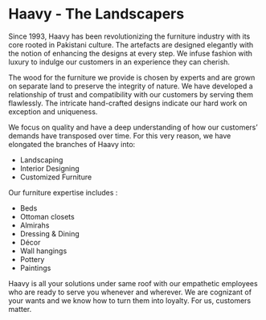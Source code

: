 # Haavy - The Landscapers

Since 1993, Haavy has been revolutionizing the furniture industry with its core rooted in Pakistani culture. The artefacts are designed elegantly with the notion of enhancing the designs at every step.  We infuse fashion with luxury to indulge our customers in an experience they can cherish. 

The wood for the furniture we provide is chosen by experts and are grown on separate land to preserve the integrity of nature. We have developed a relationship of trust and compatibility with our customers by serving them flawlessly. The intricate hand-crafted designs indicate our hard work on exception and uniqueness. 

We focus on quality and have a deep understanding of how our customers’ demands have transposed over time. For this very reason, we have elongated the branches of Haavy into: 
 * Landscaping
 * Interior Designing
 * Customized Furniture

Our furniture expertise includes :
 * Beds
 * Ottoman closets
 * Almirahs
 * Dressing & Dining
 * Décor 
 * Wall hangings
 * Pottery
 * Paintings
 
Haavy is all your solutions under same roof with our empathetic employees who are ready to serve you whenever and wherever. We are cognizant of your wants and we know how to turn them into loyalty. For us, customers matter. 
 
